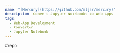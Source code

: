 ```yaml
---
name: "[Mercury](https://github.com/mljar/mercury)"
description: Convert Jupyter Notebooks to Web Apps
tags:
  - Web-App-Development
  - Converter
  - Jupyter-Notebook
---
```

#repo